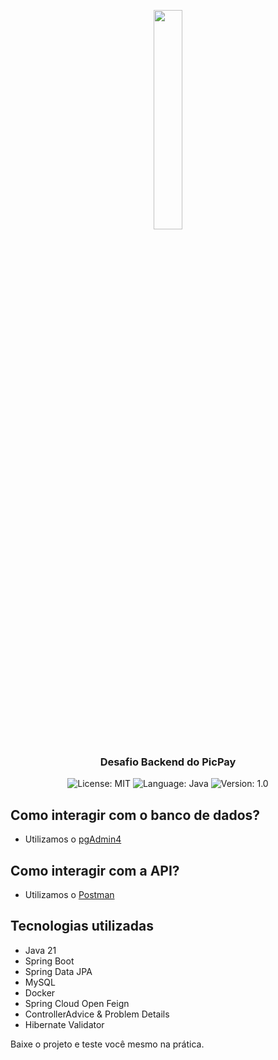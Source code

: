 <p align="center" width="100%">
    <img width="30%" src="src/main/images"> 
</p>


<h3 align="center">
  Desafio Backend do PicPay
</h3>

<p align="center">

  <img alt="License: MIT" src="https://img.shields.io/badge/license-MIT-%2304D361">
  <img alt="Language: Java" src="https://img.shields.io/badge/language-java-green">
  <img alt="Version: 1.0" src="https://img.shields.io/badge/version-1.0-yellowgreen">

</p>

## Como interagir com o banco de dados?
- Utilizamos o [pgAdmin4](https://www.pgadmin.org/download/pgadmin-4-windows/)

## Como interagir com a API?
- Utilizamos o [Postman](https://www.postman.com/downloads/)

## Tecnologias utilizadas

* Java 21
* Spring Boot
* Spring Data JPA
* MySQL
* Docker
* Spring Cloud Open Feign
* ControllerAdvice & Problem Details
* Hibernate Validator

Baixe o projeto e teste você mesmo na prática.
